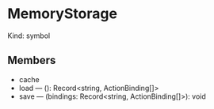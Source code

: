 # MemoryStorage

Kind: symbol

## Members

- cache
- load — (): Record<string, ActionBinding[]>
- save — (bindings: Record<string, ActionBinding[]>): void

